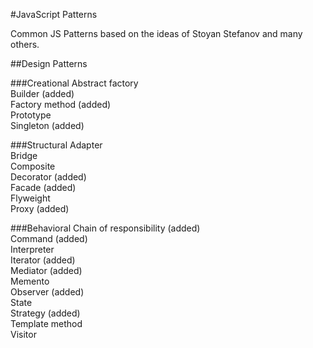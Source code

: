 #JavaScript Patterns

Common JS Patterns based on the ideas of Stoyan Stefanov and many others.

##Design Patterns

###Creational
Abstract factory<br />
Builder (added)<br />
Factory method (added)<br />
Prototype<br />
Singleton (added)<br />

###Structural
Adapter <br />
Bridge<br />
Composite<br />
Decorator (added)<br />
Facade (added)<br />
Flyweight<br />
Proxy (added)

###Behavioral
Chain of responsibility (added)<br />
Command (added)<br />
Interpreter<br />
Iterator (added)<br />
Mediator (added)<br />
Memento<br />
Observer (added)<br />
State<br />
Strategy (added)<br />
Template method<br />
Visitor